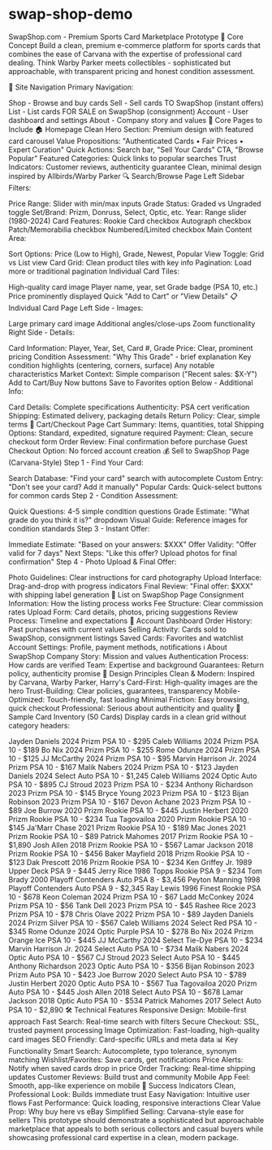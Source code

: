 # swap-shop-demo
SwapShop.com - Premium Sports Card Marketplace Prototype
🎯 Core Concept
Build a clean, premium e-commerce platform for sports cards that combines the ease of Carvana with the expertise of professional card dealing. Think Warby Parker meets collectibles - sophisticated but approachable, with transparent pricing and honest condition assessment.

🧭 Site Navigation
Primary Navigation:

Shop - Browse and buy cards
Sell - Sell cards TO SwapShop (instant offers)
List - List cards FOR SALE on SwapShop (consignment)
Account - User dashboard and settings
About - Company story and values
📄 Core Pages to Include
🏠 Homepage
Clean Hero Section: Premium design with featured card carousel
Value Propositions: "Authenticated Cards • Fair Prices • Expert Curation"
Quick Actions: Search bar, "Sell Your Cards" CTA, "Browse Popular"
Featured Categories: Quick links to popular searches
Trust Indicators: Customer reviews, authenticity guarantee
Clean, minimal design inspired by Allbirds/Warby Parker
🔍 Search/Browse Page
Left Sidebar Filters:

Price Range: Slider with min/max inputs
Grade Status: Graded vs Ungraded toggle
Set/Brand: Prizm, Donruss, Select, Optic, etc.
Year: Range slider (1980-2024)
Card Features:
Rookie Card checkbox
Autograph checkbox
Patch/Memorabilia checkbox
Numbered/Limited checkbox
Main Content Area:

Sort Options: Price (Low to High), Grade, Newest, Popular
View Toggle: Grid vs List view
Card Grid: Clean product tiles with key info
Pagination: Load more or traditional pagination
Individual Card Tiles:

High-quality card image
Player name, year, set
Grade badge (PSA 10, etc.)
Price prominently displayed
Quick "Add to Cart" or "View Details"
📋 Individual Card Page
Left Side - Images:

Large primary card image
Additional angles/close-ups
Zoom functionality
Right Side - Details:

Card Information: Player, Year, Set, Card #, Grade
Price: Clear, prominent pricing
Condition Assessment:
"Why This Grade" - brief explanation
Key condition highlights (centering, corners, surface)
Any notable characteristics
Market Context: Simple comparison ("Recent sales: $X-Y")
Add to Cart/Buy Now buttons
Save to Favorites option
Below - Additional Info:

Card Details: Complete specifications
Authenticity: PSA cert verification
Shipping: Estimated delivery, packaging details
Return Policy: Clear, simple terms
🛒 Cart/Checkout Page
Cart Summary: Items, quantities, total
Shipping Options: Standard, expedited, signature required
Payment: Clean, secure checkout form
Order Review: Final confirmation before purchase
Guest Checkout Option: No forced account creation
💰 Sell to SwapShop Page (Carvana-Style)
Step 1 - Find Your Card:

Search Database: "Find your card" search with autocomplete
Custom Entry: "Don't see your card? Add it manually"
Popular Cards: Quick-select buttons for common cards
Step 2 - Condition Assessment:

Quick Questions: 4-5 simple condition questions
Grade Estimate: "What grade do you think it is?" dropdown
Visual Guide: Reference images for condition standards
Step 3 - Instant Offer:

Immediate Estimate: "Based on your answers: $XXX"
Offer Validity: "Offer valid for 7 days"
Next Steps: "Like this offer? Upload photos for final confirmation"
Step 4 - Photo Upload & Final Offer:

Photo Guidelines: Clear instructions for card photography
Upload Interface: Drag-and-drop with progress indicators
Final Review: "Final offer: $XXX" with shipping label generation
📝 List on SwapShop Page
Consignment Information: How the listing process works
Fee Structure: Clear commission rates
Upload Form: Card details, photos, pricing suggestions
Review Process: Timeline and expectations
👤 Account Dashboard
Order History: Past purchases with current values
Selling Activity: Cards sold to SwapShop, consignment listings
Saved Cards: Favorites and watchlist
Account Settings: Profile, payment methods, notifications
ℹ️ About SwapShop
Company Story: Mission and values
Authentication Process: How cards are verified
Team: Expertise and background
Guarantees: Return policy, authenticity promise
🎨 Design Principles
Clean & Modern: Inspired by Carvana, Warby Parker, Harry's
Card-First: High-quality images are the hero
Trust-Building: Clear policies, guarantees, transparency
Mobile-Optimized: Touch-friendly, fast loading
Minimal Friction: Easy browsing, quick checkout
Professional: Serious about authenticity and quality
📱 Sample Card Inventory (50 Cards)
Display cards in a clean grid without category headers:

Jayden Daniels 2024 Prizm PSA 10 - $295
Caleb Williams 2024 Prizm PSA 10 - $189
Bo Nix 2024 Prizm PSA 10 - $255
Rome Odunze 2024 Prizm PSA 10 - $125
JJ McCarthy 2024 Prizm PSA 10 - $95
Marvin Harrison Jr. 2024 Prizm PSA 10 - $167
Malik Nabers 2024 Prizm PSA 10 - $123
Jayden Daniels 2024 Select Auto PSA 10 - $1,245
Caleb Williams 2024 Optic Auto PSA 10 - $895
CJ Stroud 2023 Prizm PSA 10 - $234
Anthony Richardson 2023 Prizm PSA 10 - $145
Bryce Young 2023 Prizm PSA 10 - $123
Bijan Robinson 2023 Prizm PSA 10 - $167
Devon Achane 2023 Prizm PSA 10 - $89
Joe Burrow 2020 Prizm Rookie PSA 10 - $445
Justin Herbert 2020 Prizm Rookie PSA 10 - $234
Tua Tagovailoa 2020 Prizm Rookie PSA 10 - $145
Ja'Marr Chase 2021 Prizm Rookie PSA 10 - $189
Mac Jones 2021 Prizm Rookie PSA 10 - $89
Patrick Mahomes 2017 Prizm Rookie PSA 10 - $1,890
Josh Allen 2018 Prizm Rookie PSA 10 - $567
Lamar Jackson 2018 Prizm Rookie PSA 10 - $456
Baker Mayfield 2018 Prizm Rookie PSA 10 - $123
Dak Prescott 2016 Prizm Rookie PSA 10 - $234
Ken Griffey Jr. 1989 Upper Deck PSA 9 - $445
Jerry Rice 1986 Topps Rookie PSA 9 - $234
Tom Brady 2000 Playoff Contenders Auto PSA 8 - $3,456
Peyton Manning 1998 Playoff Contenders Auto PSA 9 - $2,345
Ray Lewis 1996 Finest Rookie PSA 10 - $678
Keon Coleman 2024 Prizm PSA 10 - $67
Ladd McConkey 2024 Prizm PSA 10 - $56
Tank Dell 2023 Prizm PSA 10 - $45
Rashee Rice 2023 Prizm PSA 10 - $78
Chris Olave 2022 Prizm PSA 10 - $89
Jayden Daniels 2024 Prizm Silver PSA 10 - $567
Caleb Williams 2024 Select Red PSA 10 - $345
Rome Odunze 2024 Optic Purple PSA 10 - $278
Bo Nix 2024 Prizm Orange Ice PSA 10 - $445
JJ McCarthy 2024 Select Tie-Dye PSA 10 - $234
Marvin Harrison Jr. 2024 Select Auto PSA 10 - $734
Malik Nabers 2024 Optic Auto PSA 10 - $567
CJ Stroud 2023 Select Auto PSA 10 - $445
Anthony Richardson 2023 Optic Auto PSA 10 - $356
Bijan Robinson 2023 Prizm Auto PSA 10 - $423
Joe Burrow 2020 Select Auto PSA 10 - $789
Justin Herbert 2020 Optic Auto PSA 10 - $567
Tua Tagovailoa 2020 Prizm Auto PSA 10 - $445
Josh Allen 2018 Select Auto PSA 10 - $678
Lamar Jackson 2018 Optic Auto PSA 10 - $534
Patrick Mahomes 2017 Select Auto PSA 10 - $2,890
🛠️ Technical Features
Responsive Design: Mobile-first approach
Fast Search: Real-time search with filters
Secure Checkout: SSL, trusted payment processing
Image Optimization: Fast-loading, high-quality card images
SEO Friendly: Card-specific URLs and meta data
📊 Key Functionality
Smart Search: Autocomplete, typo tolerance, synonym matching
Wishlist/Favorites: Save cards, get notifications
Price Alerts: Notify when saved cards drop in price
Order Tracking: Real-time shipping updates
Customer Reviews: Build trust and community
Mobile App Feel: Smooth, app-like experience on mobile
🎯 Success Indicators
Clean, Professional Look: Builds immediate trust
Easy Navigation: Intuitive user flows
Fast Performance: Quick loading, responsive interactions
Clear Value Prop: Why buy here vs eBay
Simplified Selling: Carvana-style ease for sellers
This prototype should demonstrate a sophisticated but approachable marketplace that appeals to both serious collectors and casual buyers while showcasing professional card expertise in a clean, modern package.

